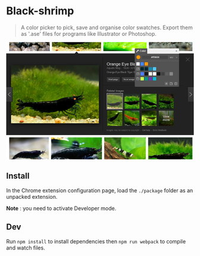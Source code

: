# Black-shrimp
> A color picker to pick, save and organise color swatches. Export them as '.ase' files for programs like Illustrator or Photoshop.

![demo](https://raw.githubusercontent.com/Thomas-lhuillier/Black-shrimp/master/img/demo_screenshot.png)

## Install
In the Chrome extension configuration page, load the `./package` folder as an unpacked extension.

**Note** : you need to activate Developer mode.

## Dev
Run `npm install` to install dependencies then `npm run webpack` to compile and watch files.
